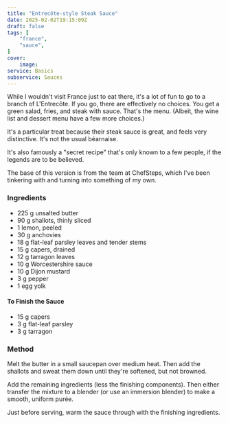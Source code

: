 ```yaml
---
title: "Entrecôte-style Steak Sauce"
date: 2025-02-02T19:15:09Z
draft: false
tags: [
    "france",
    "sauce",
]
cover:
    image: 
service: Basics
subservice: Sauces
---
```


While I wouldn't visit France just to eat there, it's a lot of fun to go to a branch of L'Entrecôte. If you go, there are effectively no choices. You get a green salad, fries, and steak with sauce. That's the menu. (Albeit, the wine list and dessert menu have a few more choices.)

It's a particular treat because their steak sauce is great, and feels very distinctive. It's not the usual béarnaise.

It's also famously a "secret recipe" that's only known to a few people, if the legends are to be believed.

The base of this version is from the team at ChefSteps, which I've been tinkering with and turning into something of my own.

### Ingredients

* 225 g unsalted butter 
* 90 g shallots, thinly sliced
* 1 lemon, peeled
* 30 g anchovies
* 18 g flat-leaf parsley leaves and tender stems
* 15 g capers, drained 
* 12 g tarragon leaves
* 10 g Worcestershire sauce 
* 10 g Dijon mustard 
* 3 g pepper
* 1 egg yolk

#### To Finish the Sauce

* 15 g capers
* 3 g flat-leaf parsley
* 3 g tarragon

### Method

Melt the butter in a small saucepan over medium heat. Then add the shallots and sweat them down until they're softened, but not browned.

Add the remaining ingredients (less the finishing components). Then either transfer the mixture to a blender (or use an immersion blender) to make a smooth, uniform purée.

Just before serving, warm the sauce through with the finishing ingredients.
